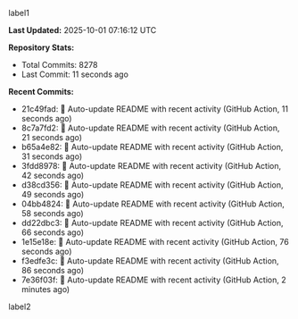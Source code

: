 
label1 
<!-- ACTIVITY_START -->
**Last Updated:** 2025-10-01 07:16:12 UTC

**Repository Stats:**
- Total Commits: 8278
- Last Commit: 11 seconds ago

**Recent Commits:**
- 21c49fad: 🤖 Auto-update README with recent activity (GitHub Action, 11 seconds ago)
- 8c7a7fd2: 🤖 Auto-update README with recent activity (GitHub Action, 21 seconds ago)
- b65a4e82: 🤖 Auto-update README with recent activity (GitHub Action, 31 seconds ago)
- 3fdd8978: 🤖 Auto-update README with recent activity (GitHub Action, 42 seconds ago)
- d38cd356: 🤖 Auto-update README with recent activity (GitHub Action, 49 seconds ago)
- 04bb4824: 🤖 Auto-update README with recent activity (GitHub Action, 58 seconds ago)
- dd22dbc3: 🤖 Auto-update README with recent activity (GitHub Action, 66 seconds ago)
- 1e15e18e: 🤖 Auto-update README with recent activity (GitHub Action, 76 seconds ago)
- f3edfe3c: 🤖 Auto-update README with recent activity (GitHub Action, 86 seconds ago)
- 7e36f03f: 🤖 Auto-update README with recent activity (GitHub Action, 2 minutes ago)
<!-- ACTIVITY_END -->

label2
